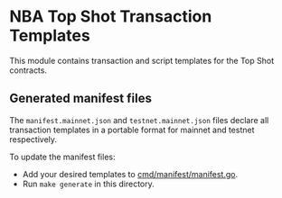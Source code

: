 # NBA Top Shot Transaction Templates

This module contains transaction and script templates for the Top Shot contracts.

## Generated manifest files

The `manifest.mainnet.json` and `testnet.mainnet.json` files declare all transaction templates
in a portable format for mainnet and testnet respectively.

To update the manifest files:

- Add your desired templates to [cmd/manifest/manifest.go](./cmd/manifest/manifest.go).
- Run `make generate` in this directory.
